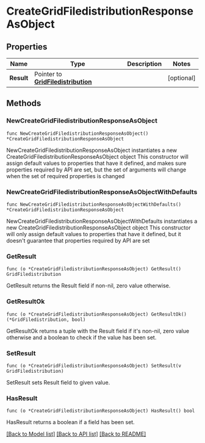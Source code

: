 # CreateGridFiledistributionResponseAsObject

## Properties

Name | Type | Description | Notes
------------ | ------------- | ------------- | -------------
**Result** | Pointer to [**GridFiledistribution**](GridFiledistribution.md) |  | [optional] 

## Methods

### NewCreateGridFiledistributionResponseAsObject

`func NewCreateGridFiledistributionResponseAsObject() *CreateGridFiledistributionResponseAsObject`

NewCreateGridFiledistributionResponseAsObject instantiates a new CreateGridFiledistributionResponseAsObject object
This constructor will assign default values to properties that have it defined,
and makes sure properties required by API are set, but the set of arguments
will change when the set of required properties is changed

### NewCreateGridFiledistributionResponseAsObjectWithDefaults

`func NewCreateGridFiledistributionResponseAsObjectWithDefaults() *CreateGridFiledistributionResponseAsObject`

NewCreateGridFiledistributionResponseAsObjectWithDefaults instantiates a new CreateGridFiledistributionResponseAsObject object
This constructor will only assign default values to properties that have it defined,
but it doesn't guarantee that properties required by API are set

### GetResult

`func (o *CreateGridFiledistributionResponseAsObject) GetResult() GridFiledistribution`

GetResult returns the Result field if non-nil, zero value otherwise.

### GetResultOk

`func (o *CreateGridFiledistributionResponseAsObject) GetResultOk() (*GridFiledistribution, bool)`

GetResultOk returns a tuple with the Result field if it's non-nil, zero value otherwise
and a boolean to check if the value has been set.

### SetResult

`func (o *CreateGridFiledistributionResponseAsObject) SetResult(v GridFiledistribution)`

SetResult sets Result field to given value.

### HasResult

`func (o *CreateGridFiledistributionResponseAsObject) HasResult() bool`

HasResult returns a boolean if a field has been set.


[[Back to Model list]](../README.md#documentation-for-models) [[Back to API list]](../README.md#documentation-for-api-endpoints) [[Back to README]](../README.md)


